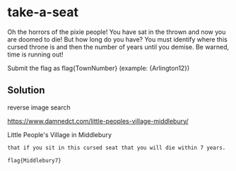# take-a-seat

Oh the horrors of the pixie people! 
You have sat in the thrown and now you are doomed to die! 
But how long do you have? 
You must identify where this cursed throne is and then the number of years until you demise. 
Be warned, time is running out!

Submit the flag as flag{TownNumber} (example: {Arlington12})

## Solution

reverse image search

https://www.damnedct.com/little-peoples-village-middlebury/

Little People's Village in Middlebury

```txt
that if you sit in this cursed seat that you will die within 7 years.
```

`flag{Middlebury7}`
